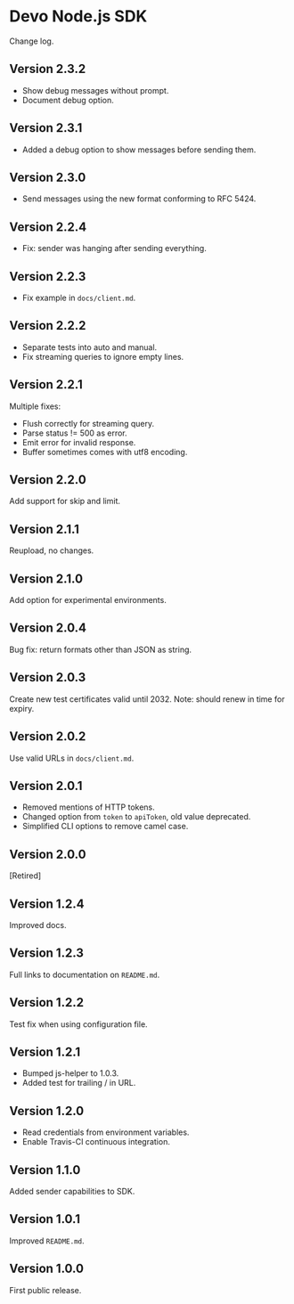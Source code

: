 # Devo Node.js SDK

Change log.

## Version 2.3.2

* Show debug messages without prompt.
* Document debug option.

## Version 2.3.1

* Added a debug option to show messages before sending them.

## Version 2.3.0

* Send messages using the new format conforming to RFC 5424.

## Version 2.2.4

* Fix: sender was hanging after sending everything.

## Version 2.2.3

* Fix example in `docs/client.md`.

## Version 2.2.2

* Separate tests into auto and manual.
* Fix streaming queries to ignore empty lines.

## Version 2.2.1

Multiple fixes:
* Flush correctly for streaming query.
* Parse status != 500 as error.
* Emit error for invalid response.
* Buffer sometimes comes with utf8 encoding.

## Version 2.2.0

Add support for skip and limit.

## Version 2.1.1

Reupload, no changes.

## Version 2.1.0

Add option for experimental environments.

## Version 2.0.4

Bug fix: return formats other than JSON as string.

## Version 2.0.3

Create new test certificates valid until 2032.
Note: should renew in time for expiry.

## Version 2.0.2

Use valid URLs in `docs/client.md`.

## Version 2.0.1

* Removed mentions of HTTP tokens.
* Changed option from `token` to `apiToken`, old value deprecated.
* Simplified CLI options to remove camel case.

## Version 2.0.0

[Retired]

## Version 1.2.4

Improved docs.

## Version 1.2.3

Full links to documentation on `README.md`.

## Version 1.2.2

Test fix when using configuration file.

## Version 1.2.1

* Bumped js-helper to 1.0.3.
* Added test for trailing / in URL.

## Version 1.2.0

* Read credentials from environment variables.
* Enable Travis-CI continuous integration.

## Version 1.1.0

Added sender capabilities to SDK.

## Version 1.0.1

Improved `README.md`.

## Version 1.0.0

First public release.

